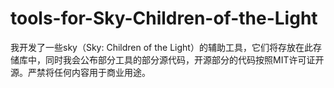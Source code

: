 # tools-for-Sky-Children-of-the-Light
我开发了一些sky（Sky: Children of the Light）的辅助工具，它们将存放在此存储库中，同时我会公布部分工具的部分源代码，开源部分的代码按照MIT许可证开源。严禁将任何内容用于商业用途。
